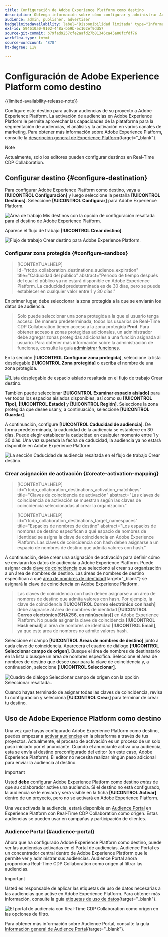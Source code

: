 ```yaml
---
title: Configuración de Adobe Experience Platform como destino
description: Obtenga información sobre cómo configurar y administrar Adobe Experience Platform como destino en Real-Time CDP Collaboration.
audience: admin, publisher, advertiser
badgelimitedavailability: label="Disponibilidad limitada" type="Informative" url="https://helpx.adobe.com/legal/product-descriptions/real-time-customer-data-platform-collaboration.html newtab=true"
exl-id: 594610a0-9102-448a-b59b-ec162ef9dd57
source-git-commit: b79fad9257cfe2aafd27b81346ca45a00fcfdf76
workflow-type: tm+mt
source-wordcount: '878'
ht-degree: 11%

---
```


# Configuración de Adobe Experience Platform como destino

{{limited-availability-release-note}}

Configure este destino para activar audiencias de su proyecto a Adobe Experience Platform. La activación de audiencias en Adobe Experience Platform le permite aprovechar las capacidades de la plataforma para la segmentación de audiencias, el análisis y la activación en varios canales de marketing. Para obtener más información sobre Adobe Experience Platform, consulte la [descripción general de Experience Platform](https://experienceleague.adobe.com/en/docs/experience-platform/landing/home){target="_blank"}.

>[!NOTE]
>
>Actualmente, solo los editores pueden configurar destinos en Real-Time CDP Collaboration.

## Configurar destino {#configure-destination}

Para configurar Adobe Experience Platform como destino, vaya a **[!UICONTROL Configuración]** y luego seleccione la pestaña **[!UICONTROL Destinos]**. Seleccione **[!UICONTROL Configurar]** para Adobe Experience Platform.

![Área de trabajo Mis destinos con la opción de configuración resaltada para el destino de Adobe Experience Platform.](/help/assets/destinations/adobe-experience-platform/setup-aep.png)

Aparece el flujo de trabajo **[!UICONTROL Crear destino]**.

![Flujo de trabajo Crear destino para Adobe Experience Platform.](/help/assets/destinations/adobe-experience-platform/create-destination.png)

### Configurar zona protegida {#configure-sandbox}

>[!CONTEXTUALHELP]
>id="rtcdp_collaboration_destinations_audience_expiration"
>title="Caducidad del público"
>abstract="Período de tiempo después del cual el público ya no estará disponible en Adobe Experience Platform. La caducidad predeterminada es de 30 días, pero se puede establecer en cualquier valor entre 1 y 30 días."

En primer lugar, debe seleccionar la zona protegida a la que se enviarán los datos de audiencia.

>
>
>Solo puede seleccionar una zona protegida a la que el usuario tenga acceso. De manera predeterminada, todos los usuarios de Real-Time CDP Collaboration tienen acceso a la zona protegida **Prod**. Para obtener acceso a zonas protegidas adicionales, un administrador debe agregar zonas protegidas adicionales a una función asignada al usuario. Para obtener más información sobre la administración de funciones, consulte la guía [administrar funciones](../permissions/manage-roles.md).

En la sección **[!UICONTROL Configurar zona protegida]**, seleccione la lista desplegable **[!UICONTROL Zona protegida]** o escriba el nombre de una zona protegida.

![Lista desplegable de espacio aislado resaltada en el flujo de trabajo Crear destino.](/help/assets/destinations/adobe-experience-platform/select-sandbox.png)

También puede seleccionar **[!UICONTROL Examinar espacio aislado]** para ver todos los espacios aislados disponibles, así como su **[!UICONTROL Tipo]**, **[!UICONTROL Estado]** y **[!UICONTROL Región]**. Seleccione la zona protegida que desee usar y, a continuación, seleccione **[!UICONTROL Guardar]**.

A continuación, configure **[!UICONTROL Caducidad de audiencia]**. De forma predeterminada, la caducidad de la audiencia se establece en 30 días. Puede elegir establecer la caducidad en cualquier momento entre 1 y 30 días. Una vez superada la fecha de caducidad, la audiencia ya no estará disponible en Adobe Experience Platform.

![La sección Caducidad de audiencia resaltada en el flujo de trabajo Crear destino.](/help/assets/destinations/adobe-experience-platform/audience-expiration.png)

### Crear asignación de activación {#create-activation-mapping}

>[!CONTEXTUALHELP]
>id="rtcdp_collaboration_destinations_activation_matchkeys"
>title="Claves de coincidencia de activación"
>abstract="Las claves de coincidencia de activación se muestran según las claves de coincidencia seleccionadas al crear la organización."

>[!CONTEXTUALHELP]
>id="rtcdp_collaboration_destinations_target_namespaces"
>title="Espacios de nombres de destino"
>abstract="Los espacios de nombres de destino especifican a qué espacio de nombres de identidad se asigna la clave de coincidencia en Adobe Experience Platform. Las claves de coincidencia con hash deben asignarse a un espacio de nombres de destino que admita valores con hash."

A continuación, debe crear una asignación de activación para definir cómo se enviarán los datos de audiencia a Adobe Experience Platform. Puede asignar cada [clave de coincidencia](../setup/onboard-organization.md#set-up-match-keys) que seleccionó al crear su organización a un área de nombres de destino. Las áreas de nombres de destino especifican a qué [área de nombres de identidad](https://experienceleague.adobe.com/en/docs/experience-platform/identity/features/namespaces#standard){target="_blank"} se asignará la clave de coincidencia en Adobe Experience Platform.

>
>
>Las claves de coincidencia con hash deben asignarse a un área de nombres de destino que admita valores con hash. Por ejemplo, la clave de coincidencia **[!UICONTROL Correo electrónico con hash]** debe asignarse al área de nombres de identidad **[!UICONTROL Correo electrónico(SHA256, en minúsculas)]** en Adobe Experience Platform. No puede asignar la clave de coincidencia **[!UICONTROL Hash email]** al área de nombres de identidad **[!UICONTROL Email]**, ya que este área de nombres no admite valores hash.

Seleccione el campo **[!UICONTROL Áreas de nombres de destino]** junto a cada clave de coincidencia. Aparecerá el cuadro de diálogo **[!UICONTROL Seleccionar campo de origen]**. Busque el área de nombres de destinatario en la lista o busque un área de nombres específica. Seleccione el área de nombres de destino que desee usar para la clave de coincidencia y, a continuación, seleccione **[!UICONTROL Seleccionar]**.

![Cuadro de diálogo Seleccionar campo de origen con la opción Seleccionar resaltada..](/help/assets/destinations/adobe-experience-platform/select-target-namespace.png)

Cuando hayas terminado de asignar todas las claves de coincidencia, revisa tu configuración y selecciona **[!UICONTROL Crear]** para terminar de crear tu destino.

## Uso de Adobe Experience Platform como destino

Una vez que hayas configurado Adobe Experience Platform como destino, puedes empezar a [activar audiencias](../collaborate/activate.md) en la plataforma a través de tus proyectos. Actualmente, el proceso de activación es un proceso de un solo paso iniciado por el anunciante. Cuando el anunciante activa una audiencia, esta se envía al destino preconfigurado del editor (en este caso, Adobe Experience Platform). El editor no necesita realizar ningún paso adicional para enviar la audiencia al destino.

>[!IMPORTANT]
>
>Usted **debe** configurar Adobe Experience Platform como destino *antes* de que su colaborador active una audiencia. Si el destino no está configurado, la audiencia se le enviará y será visible en la ficha **[!UICONTROL Activar]** dentro de un proyecto, pero no se activará en Adobe Experience Platform.

Una vez activada la audiencia, estará disponible en [Audience Portal](#audience-portal) en Experience Platform con Real-Time CDP Collaboration como origen.  Estas audiencias se pueden usar en campañas y participación de clientes.

### Audience Portal {#audience-portal}

Ahora que ha configurado Adobe Experience Platform como destino, puede ver las audiencias activadas en el Portal de audiencias. Audience Portal es un concentrador central dentro de Adobe Experience Platform que le permite ver y administrar sus audiencias. Audience Portal ahora proporciona Real-Time CDP Collaboration como origen al filtrar las audiencias.

>[!IMPORTANT]
>
>Usted es responsable de aplicar las etiquetas de uso de datos necesarias a las audiencias que active en Adobe Experience Platform. Para obtener más información, consulte la guía [etiquetas de uso de datos](https://experienceleague.adobe.com/es/docs/experience-platform/data-governance/labels/overview){target="_blank"}.

![El portal de audiencia con Real-Time CDP Collaboration como origen en las opciones de filtro.](/help/assets/destinations/adobe-experience-platform/audience-portal.png)

Para obtener más información sobre Audience Portal, consulte la guía [Información general de Audience Portal](https://experienceleague.adobe.com/en/docs/experience-platform/segmentation/ui/audience-portal#manage-audiences){target="_blank"}.
